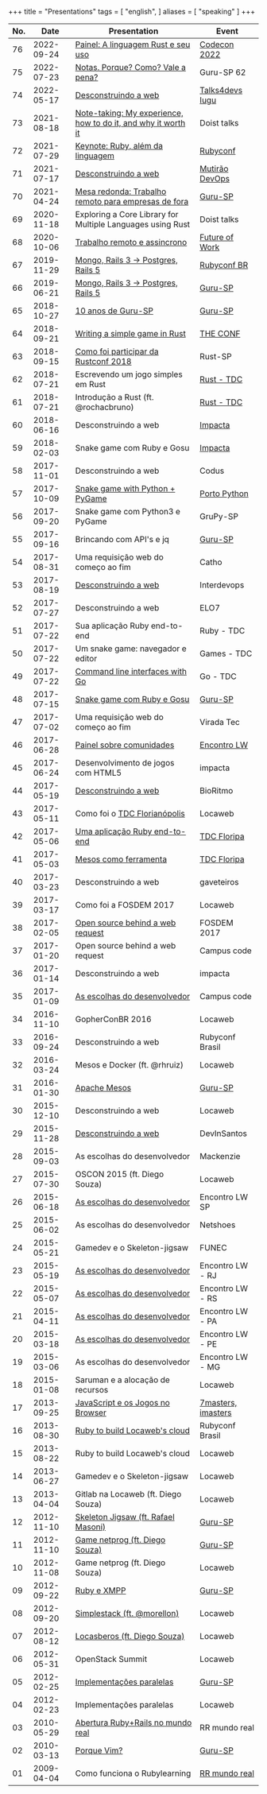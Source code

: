 +++
title = "Presentations"
tags = [
  "english",
]
aliases = [
  "speaking"
]
+++

No. | Date       | Presentation  | Event
--- | ---------- | ------------- | ------
76  | 2022-09-24 | [Painel: A linguagem Rust e seu uso](/images/speaking/codecon2022-painel-rust.jpg) | [Codecon 2022](https://www.codecon.dev/programacao)
75  | 2022-07-23 | [Notas. Porque? Como? Vale a pena?](https://www.youtube.com/watch?v=LZdRnHWd1c4) | Guru-SP 62
74  | 2022-05-17 | [Desconstruindo a web](https://www.youtube.com/watch?v=8O9flFlLwWQ) | [Talks4devs Iugu](/images/talks/202205-talks4devs.jpg)
73  | 2021-08-18 | [Note-taking: My experience, how to do it, and why it worth it](https://cege.la/2VU6eZh) | Doist talks
72  | 2021-07-29 | [Keynote: Ruby, além da linguagem](https://cege.la/3xLXYbu) | [Rubyconf](https://online.rubyconf.com.br)
71  | 2021-07-17 | [Desconstruindo a web](https://www.youtube.com/watch?v=WSDHHPVSU7o) | [Mutirão DevOps](https://github.com/badtuxx/MutiraoDevOps)
70  | 2021-04-24 | [Mesa redonda: Trabalho remoto para empresas de fora](https://www.youtube.com/watch?v=08oOi0jTDZY) | [Guru-SP](https://gurusp.org)
69  | 2020-11-18 | Exploring a Core Library for Multiple Languages using Rust | Doist talks
68  | 2020-10-06 | [Trabalho remoto e assincrono](https://www.youtube.com/watch?v=sAMX3SiiESY) |  [Future of Work](https://www.brasil.futureofwork.co/)
67  | 2019-11-29 | [Mongo, Rails 3 -> Postgres, Rails 5](https://www.eventials.com/locaweb/groups/ruby-conf-2019/) |  [Rubyconf BR](https://rubyconf.com.br)
66  | 2019-06-21 | [Mongo, Rails 3 -> Postgres, Rails 5](https://www.youtube.com/watch?v=zyJ375I-l8A) |  [Guru-SP](https://gurusp.org)
65  | 2018-10-27 | [10 anos de Guru-SP](https://www.youtube.com/watch?v=f0kjacxHaZc) |  [Guru-SP](https://www.gurusp.org/encontros/51-encontro-doguru-sp-na-loggi)
64  | 2018-09-21 | [Writing a simple game in Rust](https://www.youtube.com/watch?v=8DUENLiOfiQ) | [THE CONF](https://www.theconf.club)
63  | 2018-09-15 | [Como foi participar da Rustconf 2018](https://www.youtube.com/watch?v=KsZcCtT3wTg) | Rust-SP
62  | 2018-07-21 | Escrevendo um jogo simples em Rust |  [Rust - TDC](http://www.thedevelopersconference.com.br/tdc/2018/saopaulo/trilha-rust)
61  | 2018-07-21 | Introdução a Rust (ft. @rochacbruno) |  [Rust - TDC](http://www.thedevelopersconference.com.br/tdc/2018/saopaulo/trilha-rust)
60  | 2018-06-16 | Desconstruindo a web |  [Impacta](https://www.sympla.com.br/desconstruindo-a-web__262326)
59  | 2018-02-03 | Snake game com Ruby e Gosu |  [Impacta](http://www.impacta.com.br/eventos/03-02-2018-De-um-arquivo-vazio-ate-um-snake-game-funcionando-usando-Ruby-e-Gosu)
58  | 2017-11-01 | Desconstruindo a web |  Codus
57  | 2017-10-09 | [Snake game with Python + PyGame](https://www.youtube.com/watch?v=4MrNQeQDK-U) |  [Porto Python](https://www.meetup.com/pyporto/events/243824670/)
56  | 2017-09-20 | Snake game com Python3 e PyGame |  GruPy-SP
55  | 2017-09-16 | Brincando com API's e jq                     |  [Guru-SP](https://gurusp.org)
54  | 2017-08-31 | Uma requisição web do começo ao fim                          |  Catho
53  | 2017-08-19 | [Desconstruindo a web](/images/speaking/desconstruindoaweb_interdevops.jpg) |  Interdevops
52  | 2017-07-27 | Desconstruindo a web                                         |  ELO7
51  | 2017-07-22 | Sua aplicação Ruby end-to-end                                |  Ruby - TDC
50  | 2017-07-22 | Um snake game: navegador e editor |  Games - TDC
49  | 2017-07-22 | [Command line interfaces with Go](https://goo.gl/JBk1eg)     |  Go - TDC
48  | 2017-07-15 | [Snake game com Ruby e Gosu](https://www.youtube.com/watch?v=bcQaQVJkVbw) |  [Guru-SP](https://gurusp.org)
47  | 2017-07-02 | Uma requisição web do começo ao fim                          |  Virada Tec
46  | 2017-06-28 | [Painel sobre comunidades](https://pbs.twimg.com/media/DDarqhkW0AAuuJT.jpg:large) |  [Encontro LW](http://eventos.locaweb.com.br/eventos-anteriores/19o-encontro-locaweb-sao-paulo/)
45  | 2017-06-24 | Desenvolvimento de jogos com HTML5                           |  impacta
44  | 2017-05-19 | [Desconstruindo a web](https://goo.gl/OSc9Yb)                |  BioRitmo
43  | 2017-05-11 | Como foi o [TDC Florianópolis](http://www.thedevelopersconference.com.br/tdc/2017/florianopolis/trilhas) |  Locaweb
42  | 2017-05-06 | [Uma aplicação Ruby end-to-end](https://www.eventials.com/Globalcode/sabado-a-tarde-tdconline-floripa-2017-stadium/) |  [TDC Floripa](http://www.thedevelopersconference.com.br/tdc/2017/florianopolis/trilhas)
41  | 2017-05-03 | [Mesos como ferramenta](https://www.eventials.com/Globalcode/quarta-a-tarde-tdconline-floripa-2017-stadium/) |  [TDC Floripa](http://www.thedevelopersconference.com.br/tdc/2017/florianopolis/trilhas)
40  | 2017-03-23 | Desconstruindo a web                                         |  gaveteiros
39  | 2017-03-17 | Como foi a FOSDEM 2017                                       |  Locaweb
38  | 2017-02-05 | [Open source behind a web request](https://fosdem.org/2017/schedule/event/desktops_open_source_behind_web_request/) | FOSDEM 2017
37  | 2017-01-20 | Open source behind a web request                             |  Campus code
36  | 2017-01-14 | Desconstruindo a web                                         |  impacta
35  | 2017-01-09 | [As escolhas do desenvolvedor](https://pbs.twimg.com/media/C1vn7x1XcAQKbxk.jpg:large) |  Campus code
34  | 2016-11-10 | GopherConBR 2016                                             |  Locaweb
33  | 2016-09-24 | Desconstruindo a web                                         |  Rubyconf Brasil
32  | 2016-03-24 | Mesos e Docker (ft. @rhruiz)                       |  Locaweb
31  | 2016-01-30 | [Apache Mesos](https://www.youtube.com/watch?v=t2olaBrgR9A) |  [Guru-SP](https://gurusp.org)
30  | 2015-12-10 | Desconstruindo a web                                         |  Locaweb
29  | 2015-11-28 | [Desconstruindo a web](https://www.youtube.com/watch?v=9ERJRChQ-fU) |  DevInSantos
28  | 2015-09-03 | As escolhas do desenvolvedor                                 |  Mackenzie
27  | 2015-07-30 | OSCON 2015 (ft. Diego Souza)                                 |  Locaweb
26  | 2015-06-18 | [As escolhas do desenvolvedor](https://en.eventials.com/locaweb/as-escolhas-do-desenvolvedor-com-willian-molinari-a-k-a-pothix/) |  Encontro LW SP
25  | 2015-06-02 | As escolhas do desenvolvedor                                 |  Netshoes
24  | 2015-05-21 | Gamedev e o Skeleton-jigsaw          |  FUNEC
23  | 2015-05-19 | [As escolhas do desenvolvedor](https://www.flickr.com/photos/locaweb/17899298832/in/album-72157652754664218/) |  Encontro LW - RJ
22  | 2015-05-07 | [As escolhas do desenvolvedor](https://www.flickr.com/photos/locaweb/16984105713/in/album-72157652339858570/) |  Encontro LW - RS
21  | 2015-04-11 | [As escolhas do desenvolvedor](https://www.flickr.com/photos/locaweb/17049929540/in/album-72157651709980410/) |  Encontro LW - PA
20  | 2015-03-18 | [As escolhas do desenvolvedor](https://www.flickr.com/photos/locaweb/17030159317/in/album-72157649789309524/) |  Encontro LW - PE
19  | 2015-03-06 | As escolhas do desenvolvedor                                 |  Encontro LW - MG
18  | 2015-01-08 | Saruman e a alocação de recursos                       |  Locaweb
17  | 2013-09-25 | [JavaScript e os Jogos no Browser](https://www.youtube.com/watch?v=TbgODPU2tro) |  [7masters, imasters](https://setemasters.imasters.com.br/conversas/javascript-e-os-jogos-no-browser/)
16  | 2013-08-30 | [Ruby to build Locaweb's cloud](http://blog.locaweb.com.br/wp-content/uploads/2013/09/9661272889_efdc32ca3e_b.jpg) |  Rubyconf Brasil
15  | 2013-08-22 | Ruby to build Locaweb's cloud                    |  Locaweb
14  | 2013-06-27 | Gamedev e o Skeleton-jigsaw          |  Locaweb
13  | 2013-04-04 | Gitlab na Locaweb (ft. Diego Souza)                          |  Locaweb
12  | 2012-11-10 | [Skeleton Jigsaw (ft. Rafael Masoni)](https://www.youtube.com/watch?v=J2yDMOHCYak)    |  [Guru-SP](https://gurusp.org)
11  | 2012-11-10 | [Game netprog (ft. Diego Souza)](https://www.youtube.com/watch?v=nG1oGfrDiUc)                   |  [Guru-SP](https://gurusp.org)
10  | 2012-11-08 | Game netprog (ft. Diego Souza)                   |  Locaweb
09  | 2012-09-22 | [Ruby e XMPP](https://www.youtube.com/watch?v=HDsxF0bCInI)   |  [Guru-SP](https://gurusp.org)
08  | 2012-09-20 | [Simplestack (ft. @morellon)](/images/speaking/simplestack.jpg) |  Locaweb
07  | 2012-08-12 | [Locasberos (ft. Diego Souza)](http://www.slideshare.net/PotHix/locasberos) |  Locaweb
06  | 2012-05-31 | OpenStack Summit |  Locaweb
05  | 2012-02-25 | [Implementações paralelas](https://photos.google.com/share/AF1QipPudLhf5Gi5ouAjfF23lhAsuKhcBUqGhu4ga1GF6nc2BRtrpJz2SXhT9wLlW6KgzQ/photo/AF1QipORv0ptulTV6pUtu4yHYhcEKMV-O8uWTstdUtbB?key=MUdscE96S2tvSktGRV80QjZrWXR3VVZ2dVg2a3RR) |  [Guru-SP](https://gurusp.org)
04  | 2012-02-23 | Implementações paralelas                                     |  Locaweb
03  | 2010-05-29 | [Abertura Ruby+Rails no mundo real](https://pt.slideshare.net/PotHix/abertura-do-rubyrailsnomundorealgurusp)|  RR mundo real
02  | 2010-03-13 | [Porque Vim?](https://www.youtube.com/watch?v=uhYqwZh61yQ)   |  [Guru-SP](https://gurusp.org)
01  | 2009-04-04 | Como funciona o Rubylearning                                 |  [RR mundo real](/rrails-mundoreal/)
